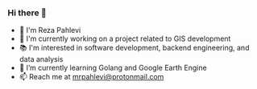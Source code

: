 ### Hi there 👋
- 👋 I'm Reza Pahlevi
- 🔭 I'm currently working on a project related to GIS development
- 📚 I'm interested in software development, backend engineering, and data analysis
- 🌱 I’m currently learning Golang and Google Earth Engine
- 📫 Reach me at mrpahlevi@protonmail.com
